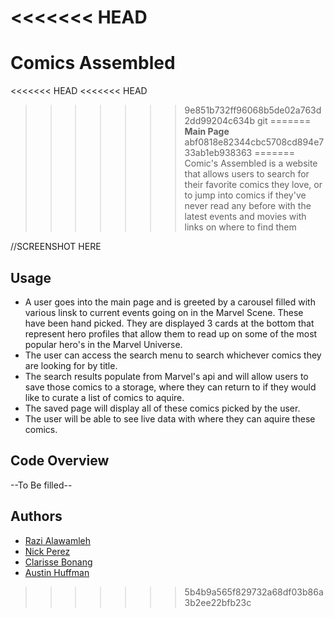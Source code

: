 <<<<<<< HEAD
=======
# Comics Assembled
<<<<<<< HEAD
<<<<<<< HEAD
>>>>>>> 9e851b732ff96068b5de02a763d2dd99204c634b
git 
=======
<b> Main Page </b>
>>>>>>> abf0818e82344cbc5708cd894e733ab1eb938363
=======
  Comic's Assembled is a website that allows users to search for their favorite comics they love, or to jump into comics if they've never read any before with the latest events and movies with links on where to find them 
  
//SCREENSHOT HERE

## Usage 
 * A user goes into the main page and is greeted by a carousel filled with various linsk to current events going on in the Marvel Scene. These have been hand picked. They are displayed 3 cards at the bottom that represent hero profiles that allow them to read up on some of the most popular hero's in the Marvel Universe. 
* The user can access the search menu to search whichever comics they are looking for by title. 
* The search results populate from Marvel's api and will allow users to save those comics to a storage, where they can return to if they would like to curate a list of comics to aquire.
* The saved page will display all of these comics picked by the user. 
* The user will be able to see live data with where they can aquire these comics. 

## Code Overview 
--To Be filled-- 

## Authors
* [Razi Alawamleh](LinkHere.com)
* [Nick Perez](LinkHere.com)
* [Clarisse Bonang](LinkHere.com)
* [Austin Huffman](https://www.linkedin.com/in/ahuffma2/)
>>>>>>> 5b4b9a565f829732a68df03b86a3b2ee22bfb23c

